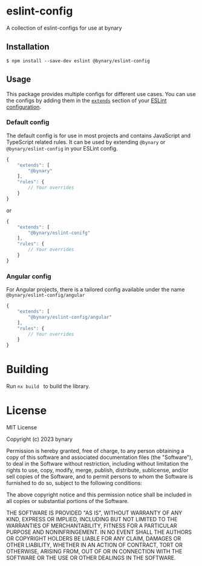 # eslint-config
A collection of eslint-configs for use at bynary

## Installation
```shell
$ npm install --save-dev eslint @bynary/eslint-config
```

## Usage

This package provides multiple configs for different use cases.
You can use the configs by adding them in the [`extends`](http://eslint.org/docs/user-guide/configuring#extending-configuration-files) section of your [ESLint configuration](http://eslint.org/docs/user-guide/configuring).

### Default config

The default config is for use in most projects and contains JavaScript and TypeScript related rules. It can be used by extending `@bynary` or `@bynary/eslint-config` in your ESLint config.

```js
{
    "extends": [
        "@bynary"
    ],
    "rules": {
        // Your overrides
    }
}
```

or


```js
{
    "extends": [
        "@bynary/eslint-conifg"
    ],
    "rules": {
        // Your overrides
    }
}
```

### Angular config

For Angular projects, there is a tailored config available under the name `@bynary/eslint-config/angular`



```js
{
    "extends": [
        "@bynary/eslint-config/angular"
    ],
    "rules": {
        // Your overrides
    }
}
```

# Building

Run `nx build ` to build the library.


# License

MIT License

Copyright (c) 2023 bynary

Permission is hereby granted, free of charge, to any person obtaining a copy
of this software and associated documentation files (the "Software"), to deal
in the Software without restriction, including without limitation the rights
to use, copy, modify, merge, publish, distribute, sublicense, and/or sell
copies of the Software, and to permit persons to whom the Software is
furnished to do so, subject to the following conditions:

The above copyright notice and this permission notice shall be included in all
copies or substantial portions of the Software.

THE SOFTWARE IS PROVIDED "AS IS", WITHOUT WARRANTY OF ANY KIND, EXPRESS OR
IMPLIED, INCLUDING BUT NOT LIMITED TO THE WARRANTIES OF MERCHANTABILITY,
FITNESS FOR A PARTICULAR PURPOSE AND NONINFRINGEMENT. IN NO EVENT SHALL THE
AUTHORS OR COPYRIGHT HOLDERS BE LIABLE FOR ANY CLAIM, DAMAGES OR OTHER
LIABILITY, WHETHER IN AN ACTION OF CONTRACT, TORT OR OTHERWISE, ARISING FROM,
OUT OF OR IN CONNECTION WITH THE SOFTWARE OR THE USE OR OTHER DEALINGS IN THE
SOFTWARE.
